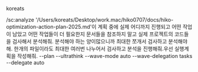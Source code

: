 koreats

/sc:analyze '/Users/koreats/Desktop/work.mac/hiko0707/docs/hiko-optimization-action-plan-2025.md'이 계획 중에 실제 어디까지 진행되고 어떤 작업이 남았고 어떤 작업들이 더 필요한지 문서들을 참조하지 말고 실제 프로젝트의 코드들을 검사해서 분석해줘. 분석해야 하는 양이많으니까 최대한 쪼개서 검사하고 분석해야해. 한개의 파일이라도 최대한 여러번 나누어서 검사하고 분석을 진행해줘.우선 실행계획을 작성해줘. --plan --ultrathink --wave-mode auto --wave-delegation tasks --delegate auto
